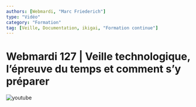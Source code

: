 ```yaml
---
authors: [Webmardi, "Marc Friederich"]
type: "Vidéo"
category: "Formation"
tag: [Veille, Documentation, ikigai, "Formation continue"]
---
```


# Webmardi 127 | Veille technologique, l’épreuve du temps et comment s’y préparer

![youtube](https://www.youtube.com/watch?v=7N2jfUncxQc)
